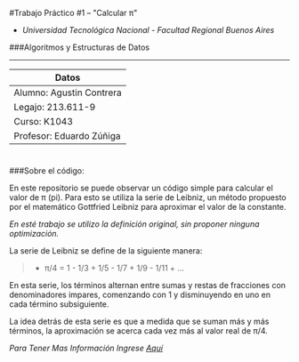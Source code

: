 #Trabajo Práctico #1 – "Calcular π"

- _Universidad Tecnológica Nacional - Facultad Regional Buenos Aires_

###Algoritmos y Estructuras de Datos

---

| Datos                    |
| ------------------------ |
| Alumno: Agustin Contrera |
| Legajo: 213.611-9        |
| Curso: K1043             |
| Profesor: Eduardo Zúñiga |

#

###Sobre el código:

En este repositorio se puede observar un código simple para calcular el valor de π (pi). Para esto se utiliza la serie de Leibniz, un método propuesto por el matemático Gottfried Leibniz para aproximar el valor de la constante.

_En esté trabajo se utilizo la definición original, sin proponer ninguna optimización._

La serie de Leibniz se define de la siguiente manera:

> - π/4 = 1 - 1/3 + 1/5 - 1/7 + 1/9 - 1/11 + ...

En esta serie, los términos alternan entre sumas y restas de fracciones con denominadores impares, comenzando con 1 y disminuyendo en uno en cada término subsiguiente.

La idea detrás de esta serie es que a medida que se suman más y más términos, la aproximación se acerca cada vez más al valor real de π/4.

_Para Tener Mas Información Ingrese [Aquí ](Https://Es.Wikipedia.Org/Wiki/Serie_de_leibniz "Aquí ")_
